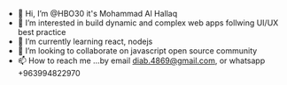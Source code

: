 - 👋 Hi, I’m @HBO30 it's Mohammad Al Hallaq
- 👀 I’m interested in build dynamic and complex web apps follwing UI/UX best practice
- 🌱 I’m currently learning react, nodejs  
- 💞️ I’m looking to collaborate on javascript open source community 
- 📫 How to reach me ...by email diab.4869@gmail.com, or whatsapp +963994822970

<!---
HBO30/HBO30 is a ✨ special ✨ repository because its `README.md` (this file) appears on your GitHub profile.
You can click the Preview link to take a look at your changes.
--->
